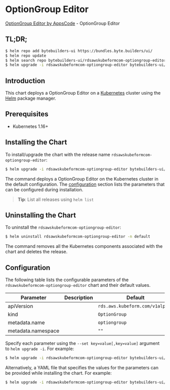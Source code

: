 # OptionGroup Editor

[OptionGroup Editor by AppsCode](https://byte.builders) - OptionGroup Editor

## TL;DR;

```bash
$ helm repo add bytebuilders-ui https://bundles.byte.builders/ui/
$ helm repo update
$ helm search repo bytebuilders-ui/rdsawskubeformcom-optiongroup-editor --version=v0.4.18
$ helm upgrade -i rdsawskubeformcom-optiongroup-editor bytebuilders-ui/rdsawskubeformcom-optiongroup-editor -n default --create-namespace --version=v0.4.18
```

## Introduction

This chart deploys a OptionGroup Editor on a [Kubernetes](http://kubernetes.io) cluster using the [Helm](https://helm.sh) package manager.

## Prerequisites

- Kubernetes 1.16+

## Installing the Chart

To install/upgrade the chart with the release name `rdsawskubeformcom-optiongroup-editor`:

```bash
$ helm upgrade -i rdsawskubeformcom-optiongroup-editor bytebuilders-ui/rdsawskubeformcom-optiongroup-editor -n default --create-namespace --version=v0.4.18
```

The command deploys a OptionGroup Editor on the Kubernetes cluster in the default configuration. The [configuration](#configuration) section lists the parameters that can be configured during installation.

> **Tip**: List all releases using `helm list`

## Uninstalling the Chart

To uninstall the `rdsawskubeformcom-optiongroup-editor`:

```bash
$ helm uninstall rdsawskubeformcom-optiongroup-editor -n default
```

The command removes all the Kubernetes components associated with the chart and deletes the release.

## Configuration

The following table lists the configurable parameters of the `rdsawskubeformcom-optiongroup-editor` chart and their default values.

|     Parameter      | Description |                  Default                   |
|--------------------|-------------|--------------------------------------------|
| apiVersion         |             | <code>rds.aws.kubeform.com/v1alpha1</code> |
| kind               |             | <code>OptionGroup</code>                   |
| metadata.name      |             | <code>optiongroup</code>                   |
| metadata.namespace |             | <code>""</code>                            |


Specify each parameter using the `--set key=value[,key=value]` argument to `helm upgrade -i`. For example:

```bash
$ helm upgrade -i rdsawskubeformcom-optiongroup-editor bytebuilders-ui/rdsawskubeformcom-optiongroup-editor -n default --create-namespace --version=v0.4.18 --set apiVersion=rds.aws.kubeform.com/v1alpha1
```

Alternatively, a YAML file that specifies the values for the parameters can be provided while
installing the chart. For example:

```bash
$ helm upgrade -i rdsawskubeformcom-optiongroup-editor bytebuilders-ui/rdsawskubeformcom-optiongroup-editor -n default --create-namespace --version=v0.4.18 --values values.yaml
```
